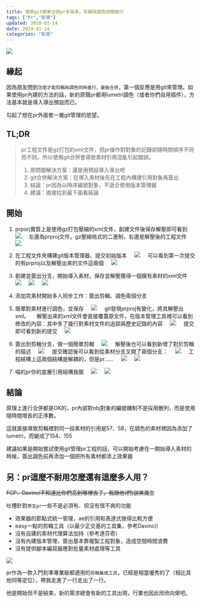 ```yaml
---
title: 使用git簡單合併pr多版本，剪輯與調色同期進行
tags: ["Pr","影視"]
updated: 2019-01-14
date: 2019-01-14
categories: "影視"
---
```


![](/asset/images/技术/prgit/icon.jpg)

## 緣起

因為朋友問到``怎麼才能剪輯與調色同時進行，最後合併``，第一個反應是用git來管理。如果使用pr內建的方法的話，新的原聲pr都用lumetri調色（或者你們自用插件），方法基本就是導入導出預設而已。

勾起了想在pr外面套一層git管理的慾望。

## TL;DR
> pr工程文件是gz打包的xml文件，但pr操作對對象的記錄卻隨時間順序不同而不同，所以使用git合併會導致素材引用混亂引起錯誤。
>
> 1. 原問題解決方案：還是用預設導入導出吧
> 2. git合併解決方案：在導入素材後先在工程內構建引用對象再簽出
> 3. 結論：pr因為以時序編號對象，不適合使用版本管理器
> 4. 建議：直接拉到最下面看結論
<!--more-->
## 開始

1. prporj實質上是使用gz打包壓縮的xml文件，創建文件後保存解壓即可看到
    ![](/asset/images/技术/prgit/01.jpg)
    左邊為prproj文件，gz壓縮格式的二進制，右邊是解壓後的工程文件
    ![](/asset/images/技术/prgit/02.jpg)

2. 在工程文件夾構建git版本管理器、提交初始版本
    ![](/asset/images/技术/prgit/03.jpg)
    可以看到第一次提交的有prproj以及解壓出來的文件這兩個
    ![](/asset/images/技术/prgit/04.jpg)

3. 創建並簽出分支，開始導入素材，保存並解壓獲得一個擁有素材的xml文件
    ![](/asset/images/技术/prgit/05.jpg)
    ![](/asset/images/技术/prgit/06.jpg)
    ![](/asset/images/技术/prgit/07.jpg)

4. 添加完素材開始多人同步工作：簽出剪輯、調色兩個分支

5. 簡單對素材進行調色，並保存
    ![](/asset/images/技术/prgit/08.jpg)
    git發現prproj有變化，將其解壓出xml。
    解壓出來的xml文件會直接覆蓋原文件，在版本管理工具裡可以看到修改的內容：其中多了幾行對素材文件的追踪與歷史記錄的內容
    ![](/asset/images/技术/prgit/09.jpg)
    提交即可看到新的提交
    ![](/asset/images/技术/prgit/10.jpg)

6. 簽出到剪輯分支，做一個簡單剪輯
    ![](/asset/images/技术/prgit/11.jpg)
    解壓後也可以看到新增了對於剪輯的描述
    ![](/asset/images/技术/prgit/12.jpg)
    提交確認後可以看到從素材分支叉開了兩個分支：
    ![](/asset/images/技术/prgit/13.jpg)
    工程結構上這兩個結構是解耦的，但是pr……
    ![](/asset/images/技术/prgit/14.jpg)
    ![](/asset/images/技术/prgit/15.jpg)

7. 喵的pr你的底層引用結構我服
    ![](/asset/images/技术/prgit/16.jpg)
    ![](/asset/images/技术/prgit/17.jpg)


## 結論
原理上進行合併都是OK的，pr內部對obj對象的編號機制不是採用散列，而是使用隨時間增長的正序數。

這就直接導致剪輯裡對同一段素材的引用是57、58，在調色的素材裡因為添加了lumetri，而變成了154、155

建議如果是開始嘗試使用git管理pr工程的話，可以開始考慮在一開始導入素材的時候，簽出調色前再添加一個把所有素材都添上效果器

## 另：pr這麼不耐用怎麼還有這麼多人用？

~~FCP、Davinci不知道比你們高到哪裡去了，我跟他(們)談笑風生~~

吐槽針對``原生pr``一些不是必須有、但沒有很不爽的功能

- 效果器的節點式統一管理，ae的引用和表達式做得比較方便
- easy一點的剪輯工具（以最少正交基的工具集，參考Davinci）
- 沒有自建的素材代理算法加持（參考達芬奇）
- 沒有內建版本管理，簽出基本靠複製工程對象，造成空間時間浪費
- 沒有提供腳本編寫器應對批量素材處理等工具

![](/asset/images/技术/prgit/end.jpg)

pr作為一款入門到準專業級都適用的``剪輯集成工具``，已經是相當優秀的了（相比其他同等定位），帶我走進了一行走出了一行。

他是開始但不是結束，新的需求總會有新的工具出現，行業也因此欣欣向榮吧。